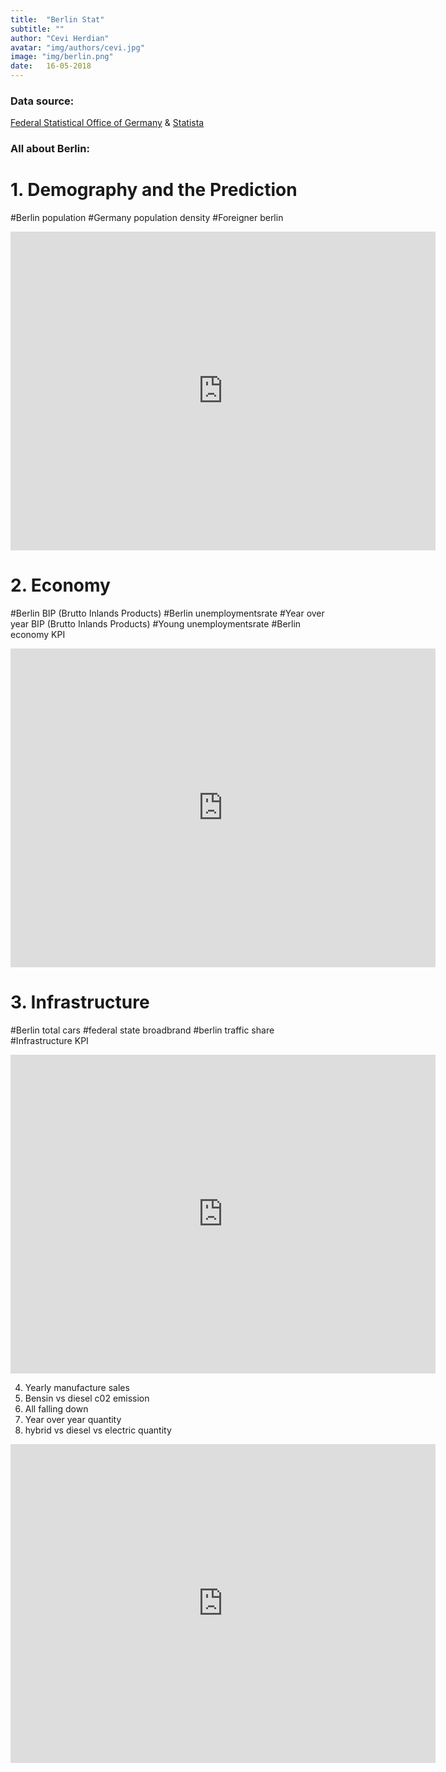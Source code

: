```yaml
---
title:  "Berlin Stat"
subtitle: ""
author: "Cevi Herdian"
avatar: "img/authors/cevi.jpg"
image: "img/berlin.png"
date:   16-05-2018
---
```



### Data source:


 [Federal Statistical Office of Germany](https://www.destatis.de/EN/Homepage.html) & [Statista](https://www.statista.com/)

 


### All about Berlin:

# 1. Demography and the Prediction 
 
 #Berlin population
 #Germany population density
 #Foreigner berlin
 

<iframe width="680" height="510" src="https://app.powerbi.com/view?r=eyJrIjoiN2I3OWJlMmYtM2MxMi00N2ZjLTkyMWEtODQxODM0MDA5OWJkIiwidCI6IjU3NTMyN2Q0LTBmNGMtNGI5ZS1hNzE4LWQwOTViMWMyMzdiNSIsImMiOjh9" frameborder="0" allowFullScreen="true"></iframe>


# 2. Economy

#Berlin BIP (Brutto Inlands Products)
#Berlin unemploymentsrate
#Year over year BIP (Brutto Inlands Products)
#Young unemploymentsrate
#Berlin economy KPI


<iframe width="680" height="510" src="https://app.powerbi.com/view?r=eyJrIjoiYzQ1NjFjMDMtZDRmNS00MTEzLThmYTctODUzZmNlODg5NGI1IiwidCI6IjU3NTMyN2Q0LTBmNGMtNGI5ZS1hNzE4LWQwOTViMWMyMzdiNSIsImMiOjh9" frameborder="0" allowFullScreen="true"></iframe>


# 3. Infrastructure

#Berlin total cars
#federal state broadbrand 
#berlin traffic share
#Infrastructure KPI


<iframe width="680" height="510" src="https://app.powerbi.com/view?r=eyJrIjoiZDEzNDM0ZmQtMmU4Ni00ZmY5LTk5Y2ItNjVlMjU4MGExODRhIiwidCI6IjU3NTMyN2Q0LTBmNGMtNGI5ZS1hNzE4LWQwOTViMWMyMzdiNSIsImMiOjh9" frameborder="0" allowFullScreen="true"></iframe>



4. Yearly manufacture sales
5. Bensin vs diesel c02 emission
6. All falling down
7. Year over year quantity
8. hybrid vs diesel vs electric quantity

<iframe width="680" height="510" src="https://app.powerbi.com/view?r=eyJrIjoiMDY2NTdjMzUtYjA5MC00MmEyLWEzMDQtOTdkOTlmMTNiZjQ1IiwidCI6IjU3NTMyN2Q0LTBmNGMtNGI5ZS1hNzE4LWQwOTViMWMyMzdiNSIsImMiOjh9" frameborder="0" allowFullScreen="true"></iframe>

